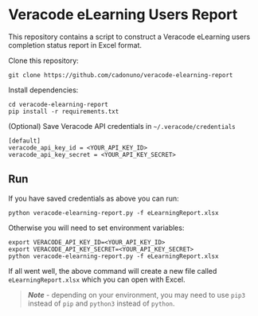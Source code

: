 # Veracode eLearning Users Report

This repository contains a script to construct a Veracode eLearning users completion status report in Excel format. 

Clone this repository:

    git clone https://github.com/cadonuno/veracode-elearning-report

Install dependencies:

    cd veracode-elearning-report
    pip install -r requirements.txt

(Optional) Save Veracode API credentials in `~/.veracode/credentials`

    [default]
    veracode_api_key_id = <YOUR_API_KEY_ID>
    veracode_api_key_secret = <YOUR_API_KEY_SECRET>

## Run

If you have saved credentials as above you can run:

    python veracode-elearning-report.py -f eLearningReport.xlsx

Otherwise you will need to set environment variables:

    export VERACODE_API_KEY_ID=<YOUR_API_KEY_ID>
    export VERACODE_API_KEY_SECRET=<YOUR_API_KEY_SECRET>
    python veracode-elearning-report.py -f eLearningReport.xlsx


If all went well, the above command will create a new file called `eLearningReport.xlsx` which you can open with Excel.

> ___Note___ - depending on your environment, you may need to use `pip3` instead of `pip` and `python3` instead of `python`.
